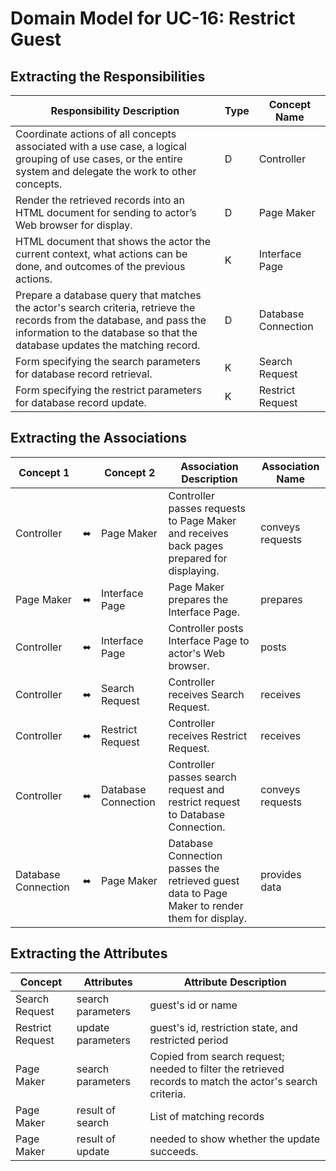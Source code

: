# Domain Model for UC-16: Restrict Guest

## Extracting the Responsibilities

| Responsibility Description | Type | Concept Name |
| -------------------------- | ---- | ------------ |
| Coordinate actions of all concepts associated with a use case, a logical grouping of use cases, or the entire system and delegate the work to other concepts. | D | Controller |
| Render the retrieved records into an HTML document for sending to actor’s Web browser for display. | D | Page Maker |
| HTML document that shows the actor the current context, what actions can be done, and outcomes of the previous actions. | K | Interface Page |
| Prepare a database query that matches the actor's search criteria, retrieve the records from the database, and pass the information to the database so that the database updates the matching record. | D | Database Connection |
| Form specifying the search parameters for database record retrieval. | K | Search Request |
| Form specifying the restrict parameters for database record update. | K | Restrict Request |


## Extracting the Associations

| Concept 1           |    | Concept 2           | Association Description | Association Name |
| ------------------- | -- | ------------------- | ----------------------- | ---------------- |
| Controller          | ⬌ | Page Maker          | Controller passes requests to Page Maker and receives back pages prepared for displaying. | conveys requests |
| Page Maker          | ⬌ | Interface Page      | Page Maker prepares the Interface Page. | prepares |
| Controller          | ⬌ | Interface Page      | Controller posts Interface Page to actor's Web browser. | posts |
| Controller          | ⬌ | Search Request      | Controller receives Search Request. | receives |
| Controller          | ⬌ | Restrict Request    | Controller receives Restrict Request. | receives |
| Controller          | ⬌ | Database Connection | Controller passes search request and restrict request to Database Connection. | conveys requests |
| Database Connection | ⬌ | Page Maker          | Database Connection passes the retrieved guest data to Page Maker to render them for display. | provides data |


## Extracting the Attributes

| Concept | Attributes | Attribute Description |
| ------- | ---------- | --------------------- |
| Search Request | search parameters | guest's id or name |
| Restrict Request | update parameters | guest's id, restriction state, and restricted period |
| Page Maker | search parameters | Copied from search request; needed to filter the retrieved records to match the actor's search criteria. |
| Page Maker | result of search | List of matching records |
| Page Maker | result of update | needed to show whether the update succeeds. |
